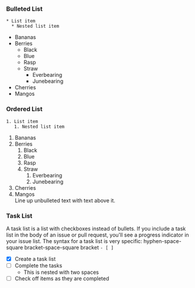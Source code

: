 
### Bulleted List

```
* List item
  * Nested list item
```

* Bananas
* Berries
  * Black
  * Blue
  * Rasp
  * Straw
    * Everbearing
    * Junebearing
* Cherries
* Mangos

### Ordered List

```
1. List item
   1. Nested list item
```

1. Bananas
1. Berries
   1. Black
   1. Blue
   1. Rasp
   1. Straw
      1. Everbearing
      1. Junebearing
1. Cherries
1. Mangos <br />
   Line up unbulleted text with text above it.

### Task List
A task list is a list with checkboxes instead of bullets. If you include a task list in the body of an issue or pull request, you'll see a progress indicator in your issue list. The syntax for a task list is very specific: hyphen-space-square bracket-space-square bracket `- [ ]`

- [x] Create a task list
- [ ] Complete the tasks
  - This is nested with two spaces
- [ ] Check off items as they are completed
